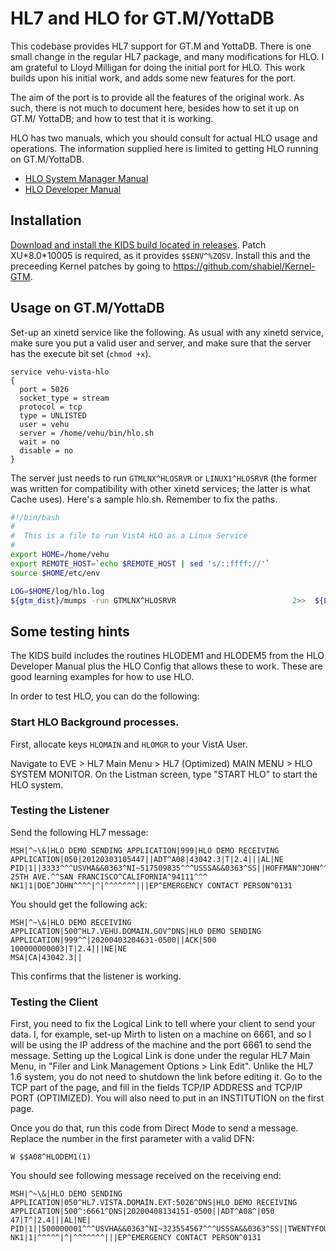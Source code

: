# HL7 and HLO for GT.M/YottaDB
This codebase provides HL7 support for GT.M and YottaDB. There is one small
change in the regular HL7 package, and many modifications for HLO. I am
grateful to Lloyd Milligan for doing the initial port for HLO. This work builds
upon his initial work, and adds some new features for the port.

The aim of the port is to provide all the features of the original work. As
such, there is not much to document here, besides how to set it up on GT.M/
YottaDB; and how to test that it is working.

HLO has two manuals, which you should consult for actual HLO usage and
operations. The information supplied here is limited to getting HLO running on
GT.M/YottaDB.

 * [HLO System Manager Manual](https://www.va.gov/vdl/documents/Infrastructure/Health_Level_7_%28HL7%29/hlo_system_manager_manual.pdf)
 * [HLO Developer Manual](https://www.va.gov/vdl/documents/Infrastructure/Health_Level_7_%28HL7%29/vms_hlo_developer_manual.pdf)

## Installation
[Download and install the KIDS build located in releases](https://github.com/shabiel/HL-GTM/releases/download/HL-1.6-10001/HL_1p6_10001.KID).
Patch XU\*8.0\*10005 is required, as it provides `$$ENV^%ZOSV`. Install this
and the preceeding Kernel patches by going to
https://github.com/shabiel/Kernel-GTM.

## Usage on GT.M/YottaDB
Set-up an xinetd service like the following. As usual with any xinetd service,
make sure you put a valid user and server, and make sure that the server has
the execute bit set (`chmod +x`).

```
service vehu-vista-hlo
{
  port = 5026
  socket_type = stream
  protocol = tcp
  type = UNLISTED
  user = vehu
  server = /home/vehu/bin/hlo.sh
  wait = no
  disable = no
}
```

The server just needs to run `GTMLNX^HLOSRVR` or `LINUX1^HLOSRVR` (the former
was written for compatibility with other xinetd services; the latter is what
Cache uses). Here's a sample hlo.sh. Remember to fix the paths.

```sh
#!/bin/bash
#
#  This is a file to run VistA HLO as a Linux Service
#
export HOME=/home/vehu
export REMOTE_HOST=`echo $REMOTE_HOST | sed 's/::ffff://'`
source $HOME/etc/env

LOG=$HOME/log/hlo.log
${gtm_dist}/mumps -run GTMLNX^HLOSRVR                          2>>  ${LOG}
```

## Some testing hints
The KIDS build includes the routines HLODEM1 and HLODEM5 from the HLO Developer
Manual plus the HLO Config that allows these to work. These are good learning
examples for how to use HLO.

In order to test HLO, you can do the following:

### Start HLO Background processes.
First, allocate keys `HLOMAIN` and `HLOMGR` to your VistA User.

Navigate to EVE > HL7 Main Menu > HL7 (Optimized) MAIN MENU > HLO SYSTEM
MONITOR. On the Listman screen, type "START HLO" to start the HLO system.

### Testing the Listener
Send the following HL7 message:

```
MSH|^~\&|HLO DEMO SENDING APPLICATION|999|HLO DEMO RECEIVING APPLICATION|050|20120303105447||ADT^A08|43042.3|T|2.4|||AL|NE
PID|1||3333^^^USVHA&&0363^NI~517509835^^^USSSA&&0363^SS||HOFFMAN^JOHN^^^^||19470605||||4876 25TH AVE.^^SAN FRANCISCO^CALIFORNIA^94111^^^
NK1|1|DOE^JOHN^^^^|^|^^^^^^^|||EP^EMERGENCY CONTACT PERSON^0131
```

You should get the following ack:

```
MSH|^~\&|HLO DEMO RECEIVING APPLICATION|500^HL7.VEHU.DOMAIN.GOV^DNS|HLO DEMO SENDING APPLICATION|999^^|20200403204631-0500||ACK|500 100000000003|T|2.4|||NE|NE
MSA|CA|43042.3||
```

This confirms that the listener is working.

### Testing the Client
First, you need to fix the Logical Link to tell where your client to send your
data. I, for example, set-up Mirth to listen on a machine on 6661, and so
I will be using the IP address of the machine and the port 6661 to send the
message. Setting up the Logical Link is done under the regular HL7 Main Menu, 
in "Filer and Link Management Options > Link Edit". Unlike the HL7 1.6 system,
you do not need to shutdown the link before editing it. Go to the TCP part of
the page, and fill in the fields TCP/IP ADDRESS and TCP/IP PORT (OPTIMIZED).
You will also need to put in an INSTITUTION on the first page.

Once you do that, run this code from Direct Mode to send a message. Replace the
number in the first parameter with a valid DFN:

```
W $$A08^HLODEM1(1)
```

You should see following message received on the receiving end:

```
MSH|^~\&|HLO DEMO SENDING APPLICATION|050^HL7.VISTA.DOMAIN.EXT:5026^DNS|HLO DEMO RECEIVING APPLICATION|500^:6661^DNS|20200408134151-0500||ADT^A08^|050 47|T^|2.4|||AL|NE|
PID|1||500000001^^^USVHA&&0363^NI~323554567^^^USSSA&&0363^SS||TWENTYFOUR^PATIENT^^^^||19480302||||^^^^^^^
NK1|1|^^^^^|^|^^^^^^^|||EP^EMERGENCY CONTACT PERSON^0131
```
